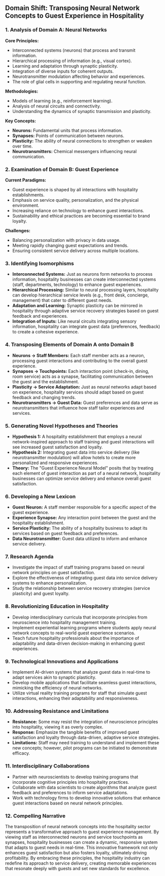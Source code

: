 ## Domain Shift: Transposing Neural Network Concepts to Guest Experience in Hospitality

### 1. Analysis of Domain A: Neural Networks

**Core Principles:**
- Interconnected systems (neurons) that process and transmit information.
- Hierarchical processing of information (e.g., visual cortex).
- Learning and adaptation through synaptic plasticity.
- Integration of diverse inputs for coherent outputs.
- Neurotransmitter modulation affecting behavior and experiences.
- The role of glial cells in supporting and regulating neural function.

**Methodologies:**
- Models of learning (e.g., reinforcement learning).
- Analysis of neural circuits and connectivity.
- Understanding the dynamics of synaptic transmission and plasticity.

**Key Concepts:**
- **Neurons:** Fundamental units that process information.
- **Synapses:** Points of communication between neurons.
- **Plasticity:** The ability of neural connections to strengthen or weaken over time.
- **Neurotransmitters:** Chemical messengers influencing neural communication.

### 2. Examination of Domain B: Guest Experience

**Current Paradigms:**
- Guest experience is shaped by all interactions with hospitality establishments.
- Emphasis on service quality, personalization, and the physical environment.
- Increasing reliance on technology to enhance guest interactions.
- Sustainability and ethical practices are becoming essential to brand loyalty.

**Challenges:**
- Balancing personalization with privacy in data usage.
- Meeting rapidly changing guest expectations and trends.
- Ensuring consistent service delivery across multiple locations.

### 3. Identifying Isomorphisms

- **Interconnected Systems:** Just as neurons form networks to process information, hospitality businesses can create interconnected systems (staff, departments, technology) to enhance guest experiences.
- **Hierarchical Processing:** Similar to neural processing layers, hospitality can develop hierarchical service levels (e.g., front desk, concierge, management) that cater to different guest needs.
- **Adaptation and Learning:** Synaptic plasticity can be mirrored in hospitality through adaptive service recovery strategies based on guest feedback and experiences.
- **Integration of Inputs:** Like neural circuits integrating sensory information, hospitality can integrate guest data (preferences, feedback) to create a cohesive experience.

### 4. Transposing Elements of Domain A onto Domain B

- **Neurons → Staff Members:** Each staff member acts as a neuron, processing guest interactions and contributing to the overall guest experience.
- **Synapses → Touchpoints:** Each interaction point (check-in, dining, room service) acts as a synapse, facilitating communication between the guest and the establishment.
- **Plasticity → Service Adaptation:** Just as neural networks adapt based on experience, hospitality services should adapt based on guest feedback and changing trends.
- **Neurotransmitters → Guest Data:** Guest preferences and data serve as neurotransmitters that influence how staff tailor experiences and services.

### 5. Generating Novel Hypotheses and Theories

- **Hypothesis 1:** A hospitality establishment that employs a neural network-inspired approach to staff training and guest interactions will see increased guest satisfaction and loyalty.
- **Hypothesis 2:** Integrating guest data into service delivery (like neurotransmitter modulation) will allow hotels to create more personalized and responsive experiences.
- **Theory:** The "Guest Experience Neural Model" posits that by treating each element of guest interaction as part of a neural network, hospitality businesses can optimize service delivery and enhance overall guest satisfaction.

### 6. Developing a New Lexicon

- **Guest Neuron:** A staff member responsible for a specific aspect of the guest experience.
- **Experience Synapse:** Any interaction point between the guest and the hospitality establishment.
- **Service Plasticity:** The ability of a hospitality business to adapt its services based on guest feedback and preferences.
- **Data Neurotransmitter:** Guest data utilized to inform and enhance service delivery.

### 7. Research Agenda

- Investigate the impact of staff training programs based on neural network principles on guest satisfaction.
- Explore the effectiveness of integrating guest data into service delivery systems to enhance personalization.
- Study the relationship between service recovery strategies (service plasticity) and guest loyalty.

### 8. Revolutionizing Education in Hospitality

- Develop interdisciplinary curricula that incorporate principles from neuroscience into hospitality management training.
- Implement experiential learning programs where students apply neural network concepts to real-world guest experience scenarios.
- Teach future hospitality professionals about the importance of adaptability and data-driven decision-making in enhancing guest experiences.

### 9. Technological Innovations and Applications

- Implement AI-driven systems that analyze guest data in real-time to adapt services akin to synaptic plasticity.
- Develop mobile applications that facilitate seamless guest interactions, mimicking the efficiency of neural networks.
- Utilize virtual reality training programs for staff that simulate guest interactions, enhancing their adaptability and responsiveness.

### 10. Addressing Resistance and Limitations

- **Resistance:** Some may resist the integration of neuroscience principles into hospitality, viewing it as overly complex.
- **Response:** Emphasize the tangible benefits of improved guest satisfaction and loyalty through data-driven, adaptive service strategies.
- **Limitations:** Staff may need training to understand and implement these new concepts; however, pilot programs can be initiated to demonstrate efficacy.

### 11. Interdisciplinary Collaborations

- Partner with neuroscientists to develop training programs that incorporate cognitive principles into hospitality practices.
- Collaborate with data scientists to create algorithms that analyze guest feedback and preferences to inform service adaptations.
- Work with technology firms to develop innovative solutions that enhance guest interactions based on neural network principles.

### 12. Compelling Narrative

The transposition of neural network concepts into the hospitality sector represents a transformative approach to guest experience management. By viewing staff as interconnected neurons and service touchpoints as synapses, hospitality businesses can create a dynamic, responsive system that adapts to guest needs in real-time. This innovative framework not only enhances guest satisfaction but also fosters loyalty, ultimately driving profitability. By embracing these principles, the hospitality industry can redefine its approach to service delivery, creating memorable experiences that resonate deeply with guests and set new standards for excellence.